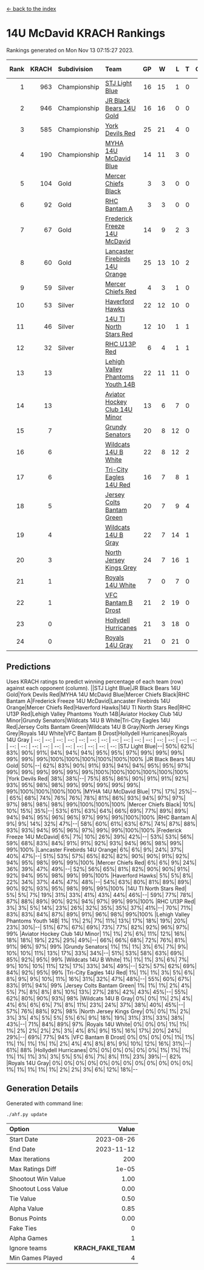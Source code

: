 [<- back to the index](readme.md)
# 14U McDavid KRACH Rankings
Rankings generated on Mon Nov 13 07:15:27 2023.

Rank|KRACH|Subdivision|Team|GP|W|L|T|OTW|OTL|SoS|Exp Wins|Win Diff
---:|---:|:---|:---|---:|---:|---:|---:|---:|---:|---:|---:|---:
1|963|Championship|[STJ Light Blue](https://gamesheetstats.com/seasons/3659/teams/140639/schedule)|16|15|1|0|0|0|92|15.9|0.0
2|946|Championship|[JR Black Bears 14U Gold](https://gamesheetstats.com/seasons/3659/teams/140633/schedule)|16|16|0|0|1|0|10|16.8|-0.0
3|585|Championship|[York Devils Red](https://gamesheetstats.com/seasons/3659/teams/140644/schedule)|25|21|4|0|0|0|362|21.9|0.0
4|190|Championship|[MYHA 14U McDavid Blue](https://gamesheetstats.com/seasons/3659/teams/140636/schedule)|14|11|3|0|0|0|104|11.9|0.0
5|104|Gold|[Mercer Chiefs Black](https://gamesheetstats.com/seasons/3659/teams/140605/schedule)|3|3|0|0|0|0|4|3.9|0.0
6|92|Gold|[RHC Bantam A](https://gamesheetstats.com/seasons/3659/teams/140618/schedule)|3|3|0|0|0|0|4|3.9|0.0
7|67|Gold|[Frederick Freeze 14U McDavid](https://gamesheetstats.com/seasons/3659/teams/140628/schedule)|14|9|2|3|0|0|92|11.4|0.0
8|60|Gold|[Lancaster Firebirds 14U Orange](https://gamesheetstats.com/seasons/3659/teams/140634/schedule)|25|13|10|2|0|0|228|14.9|0.0
9|59|Silver|[Mercer Chiefs Red](https://gamesheetstats.com/seasons/3659/teams/140606/schedule)|4|3|1|0|0|0|120|3.9|0.0
10|53|Silver|[Haverford Hawks](https://gamesheetstats.com/seasons/3659/teams/140630/schedule)|22|12|10|0|0|0|230|12.9|0.0
11|46|Silver|[14U TI North Stars Red](https://gamesheetstats.com/seasons/3659/teams/140626/schedule)|12|10|1|1|0|0|11|11.4|0.0
12|32|Silver|[RHC U13P Red](https://gamesheetstats.com/seasons/3659/teams/140619/schedule)|6|4|1|1|0|0|87|5.4|0.0
13|13||[Lehigh Valley Phantoms Youth 14B](https://gamesheetstats.com/seasons/3659/teams/140635/schedule)|22|11|11|0|1|1|140|11.9|0.0
14|13||[Aviator Hockey Club 14U Minor](https://gamesheetstats.com/seasons/3659/teams/140627/schedule)|13|6|7|0|0|0|229|6.9|0.0
15|7||[Grundy Senators](https://gamesheetstats.com/seasons/3659/teams/140629/schedule)|20|8|12|0|0|1|248|8.9|0.0
16|6||[Wildcats 14U B White](https://gamesheetstats.com/seasons/3659/teams/140643/schedule)|22|8|12|2|1|1|89|9.9|0.0
17|6||[Tri-City Eagles 14U Red](https://gamesheetstats.com/seasons/3659/teams/140640/schedule)|16|7|8|1|1|0|118|8.4|0.0
18|5||[Jersey Colts Bantam Green](https://gamesheetstats.com/seasons/3659/teams/140632/schedule)|20|7|9|4|1|0|46|9.9|0.0
19|4||[Wildcats 14U B Gray](https://gamesheetstats.com/seasons/3659/teams/140642/schedule)|22|7|14|1|0|0|75|8.4|0.0
20|3||[North Jersey Kings Grey](https://gamesheetstats.com/seasons/3659/teams/140637/schedule)|24|7|16|1|1|0|59|8.4|0.0
21|1||[Royals 14U White](https://gamesheetstats.com/seasons/3659/teams/140620/schedule)|7|0|7|0|0|1|280|0.9|0.0
22|1||[VFC Bantam B Drost](https://gamesheetstats.com/seasons/3659/teams/140641/schedule)|21|2|19|0|0|2|252|2.9|0.0
23|0||[Hollydell Hurricanes](https://gamesheetstats.com/seasons/3659/teams/140631/schedule)|21|3|18|0|0|0|44|3.9|0.0
24|0||[Royals 14U Gray](https://gamesheetstats.com/seasons/3659/teams/140638/schedule)|21|0|21|0|0|0|147|0.9|0.0

## Predictions
Uses KRACH ratings to predict winning percentage of each team (row) against each opponent (column).
||STJ Light Blue|JR Black Bears 14U Gold|York Devils Red|MYHA 14U McDavid Blue|Mercer Chiefs Black|RHC Bantam A|Frederick Freeze 14U McDavid|Lancaster Firebirds 14U Orange|Mercer Chiefs Red|Haverford Hawks|14U TI North Stars Red|RHC U13P Red|Lehigh Valley Phantoms Youth 14B|Aviator Hockey Club 14U Minor|Grundy Senators|Wildcats 14U B White|Tri-City Eagles 14U Red|Jersey Colts Bantam Green|Wildcats 14U B Gray|North Jersey Kings Grey|Royals 14U White|VFC Bantam B Drost|Hollydell Hurricanes|Royals 14U Gray
| --: | --: | --: | --: | --: | --: | --: | --: | --: | --: | --: | --: | --: | --: | --: | --: | --: | --: | --: | --: | --: | --: | --: | --: | --: 
|STJ Light Blue|--| 50%| 62%| 83%| 90%| 91%| 94%| 94%| 94%| 95%| 95%| 97%| 99%| 99%| 99%| 99%| 99%| 99%|100%|100%|100%|100%|100%|100%
|JR Black Bears 14U Gold| 50%|--| 62%| 83%| 90%| 91%| 93%| 94%| 94%| 95%| 95%| 97%| 99%| 99%| 99%| 99%| 99%| 99%|100%|100%|100%|100%|100%|100%
|York Devils Red| 38%| 38%|--| 75%| 85%| 86%| 90%| 91%| 91%| 92%| 93%| 95%| 98%| 98%| 99%| 99%| 99%| 99%| 99%| 99%|100%|100%|100%|100%
|MYHA 14U McDavid Blue| 17%| 17%| 25%|--| 65%| 68%| 74%| 76%| 76%| 78%| 81%| 86%| 93%| 94%| 97%| 97%| 97%| 98%| 98%| 98%| 99%|100%|100%|100%
|Mercer Chiefs Black| 10%| 10%| 15%| 35%|--| 53%| 61%| 63%| 64%| 66%| 69%| 77%| 89%| 89%| 94%| 94%| 95%| 96%| 96%| 97%| 99%| 99%|100%|100%
|RHC Bantam A|  9%|  9%| 14%| 32%| 47%|--| 58%| 60%| 61%| 63%| 67%| 74%| 87%| 88%| 93%| 93%| 94%| 95%| 96%| 97%| 99%| 99%|100%|100%
|Frederick Freeze 14U McDavid|  6%|  7%| 10%| 26%| 39%| 42%|--| 53%| 53%| 56%| 59%| 68%| 83%| 84%| 91%| 91%| 92%| 93%| 94%| 96%| 98%| 99%| 99%|100%
|Lancaster Firebirds 14U Orange|  6%|  6%|  9%| 24%| 37%| 40%| 47%|--| 51%| 53%| 57%| 65%| 82%| 82%| 90%| 90%| 91%| 92%| 94%| 95%| 98%| 99%| 99%|100%
|Mercer Chiefs Red|  6%|  6%|  9%| 24%| 36%| 39%| 47%| 49%|--| 52%| 56%| 65%| 81%| 82%| 90%| 90%| 91%| 92%| 94%| 95%| 98%| 99%| 99%|100%
|Haverford Hawks|  5%|  5%|  8%| 22%| 34%| 37%| 44%| 47%| 48%|--| 54%| 63%| 80%| 81%| 89%| 89%| 90%| 92%| 93%| 95%| 98%| 99%| 99%|100%
|14U TI North Stars Red|  5%|  5%|  7%| 19%| 31%| 33%| 41%| 43%| 44%| 46%|--| 59%| 77%| 78%| 87%| 88%| 89%| 90%| 92%| 94%| 97%| 99%| 99%|100%
|RHC U13P Red|  3%|  3%|  5%| 14%| 23%| 26%| 32%| 35%| 35%| 37%| 41%|--| 70%| 71%| 83%| 83%| 84%| 87%| 89%| 91%| 96%| 98%| 99%|100%
|Lehigh Valley Phantoms Youth 14B|  1%|  1%|  2%|  7%| 11%| 13%| 17%| 18%| 19%| 20%| 23%| 30%|--| 51%| 67%| 67%| 69%| 73%| 77%| 82%| 92%| 96%| 97%| 99%
|Aviator Hockey Club 14U Minor|  1%|  1%|  2%|  6%| 11%| 12%| 16%| 18%| 18%| 19%| 22%| 29%| 49%|--| 66%| 66%| 68%| 72%| 76%| 81%| 91%| 96%| 97%| 99%
|Grundy Senators|  1%|  1%|  1%|  3%|  6%|  7%|  9%| 10%| 10%| 11%| 13%| 17%| 33%| 34%|--| 51%| 53%| 58%| 63%| 69%| 85%| 92%| 95%| 99%
|Wildcats 14U B White|  1%|  1%|  1%|  3%|  6%|  7%|  9%| 10%| 10%| 11%| 12%| 17%| 33%| 34%| 49%|--| 52%| 57%| 62%| 69%| 84%| 92%| 95%| 99%
|Tri-City Eagles 14U Red|  1%|  1%|  1%|  3%|  5%|  6%|  8%|  9%|  9%| 10%| 11%| 16%| 31%| 32%| 47%| 48%|--| 55%| 60%| 67%| 83%| 91%| 94%| 99%
|Jersey Colts Bantam Green|  1%|  1%|  1%|  2%|  4%|  5%|  7%|  8%|  8%|  8%| 10%| 13%| 27%| 28%| 42%| 43%| 45%|--| 55%| 62%| 80%| 90%| 93%| 98%
|Wildcats 14U B Gray|  0%|  0%|  1%|  2%|  4%|  4%|  6%|  6%|  6%|  7%|  8%| 11%| 23%| 24%| 37%| 38%| 40%| 45%|--| 57%| 76%| 88%| 92%| 98%
|North Jersey Kings Grey|  0%|  0%|  1%|  2%|  3%|  3%|  4%|  5%|  5%|  5%|  6%|  9%| 18%| 19%| 31%| 31%| 33%| 38%| 43%|--| 71%| 84%| 89%| 97%
|Royals 14U White|  0%|  0%|  0%|  1%|  1%|  1%|  2%|  2%|  2%|  2%|  3%|  4%|  8%|  9%| 15%| 16%| 17%| 20%| 24%| 29%|--| 69%| 77%| 94%
|VFC Bantam B Drost|  0%|  0%|  0%|  0%|  1%|  1%|  1%|  1%|  1%|  1%|  1%|  2%|  4%|  4%|  8%|  8%|  9%| 10%| 12%| 16%| 31%|--| 61%| 88%
|Hollydell Hurricanes|  0%|  0%|  0%|  0%|  0%|  0%|  1%|  1%|  1%|  1%|  1%|  1%|  3%|  3%|  5%|  5%|  6%|  7%|  8%| 11%| 23%| 39%|--| 82%
|Royals 14U Gray|  0%|  0%|  0%|  0%|  0%|  0%|  0%|  0%|  0%|  0%|  0%|  0%|  1%|  1%|  1%|  1%|  1%|  2%|  2%|  3%|  6%| 12%| 18%|--

## Generation Details

Generated with command line:
```
./ahf.py update
```

| Option | Value |
| :----- | ----: |
| Start Date | 2023-08-26 |
| End Date | 2023-11-12 |
| Max Iterations | 200 |
| Max Ratings Diff | 1e-05 |
| Shootout Win Value | 1.00 |
| Shootout Loss Value | 0.00 |
| Tie Value | 0.50 |
| Alpha Value | 0.85 |
| Bonus Points | 0.00 |
| Fake Ties | 0 |
| Alpha Games | 1 |
| Ignore teams | __KRACH_FAKE_TEAM__ |
| Min Games Played | 4 |

